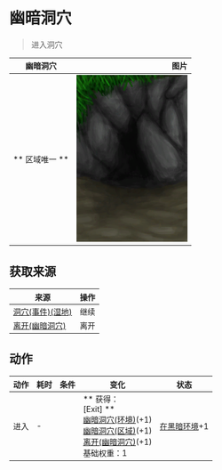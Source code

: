 # 幽暗洞穴  
> 进入洞穴  
  
  幽暗洞穴  |   图片   
 ----  |  ----:   
 ** 区域唯一 **  |  <img decoding="async" src="Sprite/DarkCaveEntrance.png" href="a.md" style="max-width:300px;max-height:300px;">   
  
## 获取来源  
来源  |  操作  
----  |  ----  
[洞穴(事件)(湿地)](Event_CaveDarkFound.md)  |  继续  
[离开(幽暗洞穴)](DarkCaveExit.md)  |  离开  
## 动作  
动作  |  耗时  |  条件  |  变化  |  状态  
----  |  ----  |  ----  |  ----  |  ----  
进入<br>  |  -  |    |  ** 获得： **<br>** [Exit] **<br>  [幽暗洞穴(环境)](Env_CaveDark.md)(+1)<br>  [幽暗洞穴(区域)](DarkCave.md)(+1)<br>  [离开(幽暗洞穴)](DarkCaveExit.md)(+1)<br>基础权重：1  |  [在黑暗环境](InDarkPlace.md)+1  


<script>document.title="幽暗洞穴 - 卡牌生存百科 Card Survival Wiki";</script>